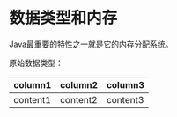 # 数据类型和内存

Java最重要的特性之一就是它的内存分配系统。

原始数据类型：

|column1|column2|column3|
|-|-|-|
|content1|content2|content3|
